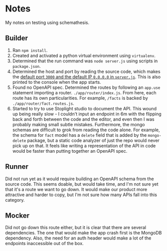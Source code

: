 # Notes

My notes on testing using schemathesis.

## Builder

1. Ran `npm install`.
1. Created and activated a python virtual environment using `virtualenv`.
1. Determined that the run command was `node server.js` using scripts in `package.json`.
1. Determined the host and port by reading the source code, which makes the [default port `3000` and the default IP `0.0.0.0` in `server.js`](./index.js). This is also printed to the console when the app starts.
1. Found no OpenAPI spec. Determined the routes by following an `app.use` statement importing a router. `./app/router/index.js`. From here, each route has its own particularities. For example, `/facts` is backed by `./app/router/fact.routes.js`.
1. Started to try to use Stoplight studio to document the API. This wound up being really slow - I couldn't input an endpoint in 6m with the flipping back and forth between the code and the editor, and even then I was probably making small subtle mistakes. Furthermore, the mongo schemas are difficult to grok from reading the code alone. For example, the schema for `fact` model has a `delete` field that is added by the `mongo-delete` package, but a static code analyzer of just the repo would never pick up on that. It feels like writing a representation of the API in code would be faster than putting together an OpenAPI spec.

## Runner

Did not run yet as it would require building an OpenAPI schema from the source code. This seems doable, but would take time, and I'm not sure yet that it's a route we want to go down. It would make our product more attractive and harder to copy, but I'm not sure how many APIs fall into this category.

## Mocker

Did not go down this route either, but it is clear that there are several dependencies. The one that would make the app crash first is the MongoDB dependency. Also, the need for an auth header would make a lot of the endpoints inaccessible out of the box.